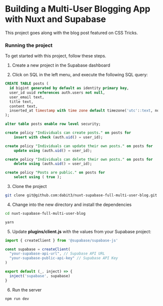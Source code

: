 # Building a Multi-User Blogging App with Nuxt and Supabase

This project goes along with the blog post featured on CSS Tricks.

### Running the project

To get started with this project, follow these steps.

1. Create a new project in the Supabase dashboard

2. Click on SQL in the left menu, and execute the following SQL query:

```sql
CREATE TABLE posts (
  id bigint generated by default as identity primary key,
  user_id uuid references auth.users not null,
  user_email text,
  title text,
  content text,
  inserted_at timestamp with time zone default timezone('utc'::text, now()) not null
);

alter table posts enable row level security;

create policy "Individuals can create posts." on posts for
    insert with check (auth.uid() = user_id);

create policy "Individuals can update their own posts." on posts for
    update using (auth.uid() = user_id);

create policy "Individuals can delete their own posts." on posts for
    delete using (auth.uid() = user_id);

create policy "Posts are public." on posts for
    select using ( true );
```

3. Clone the project

```sh
git clone git@github.com:dabit3/nuxt-supabase-full-multi-user-blog.git
```

4. Change into the new directory and install the dependencies

```sh
cd nuxt-supabase-full-multi-user-blog

yarn
```

5. Update __plugins/client.js__ with the values from your Supabase project:

```javascript
import { createClient } from '@supabase/supabase-js'

const supabase = createClient(
  "your-supabase-api-url", // Supabase API URL
  "your-supabase-public-api-key" // Supabase API Key
)

export default (_, inject) => {
  inject('supabase', supabase)
}
```

6. Run the server

```sh
npm run dev
```
